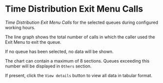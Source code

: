 # Time Distribution Exit Menu Calls

*Time Distribution Exit Menu Calls* for the selected queues
during configured working hours.

The line graph shows the total number of calls in which the
caller used the Exit Menu to exit the queue.

If no queue has been selected, no data will be shown.

The chart can contain a maximum of 8 sections. Queues exceeding this
number will be displayed in `Others` section.

If present, click the `View details` button to view
all data in tabular format.
